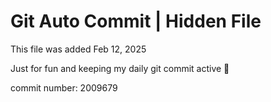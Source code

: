 # Git Auto Commit | Hidden File

This file was added Feb 12, 2025

Just for fun and keeping my daily git commit active 🤪

commit number: 2009679

